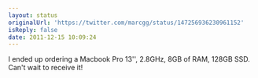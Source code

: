 ```yaml
---
layout: status
originalUrl: 'https://twitter.com/marcgg/status/147256936230961152'
isReply: false
date: 2011-12-15 10:09:24
---
```


I ended up ordering a Macbook Pro 13'', 2.8GHz, 8GB of RAM, 128GB SSD. Can't wait to receive it!
